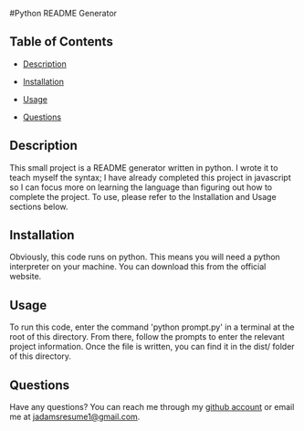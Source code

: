 
#Python README Generator

## Table of Contents
 - [Description](#description)
 - [Installation](#installation)
 - [Usage](#usage)


 - [Questions](#questions)

## Description
This small project is a README generator written in python. I wrote it to teach myself the syntax; I have already completed this project in javascript so I can focus more on learning the language than figuring out how to complete the project. To use, please refer to the Installation and Usage sections below.

## Installation
Obviously, this code runs on python. This means you will need a python interpreter on your machine. You can download this from the official website.

## Usage
To run this code, enter the command 'python prompt.py' in a terminal at the root of this directory. From there, follow the prompts to enter the relevant project information. Once the file is written, you can find it in the dist/ folder of this directory.







## Questions
Have any questions? You can reach me through my [github account](https://github.com/JaxonAdams) or email me at [jadamsresume1@gmail.com](mailto:jadamsresume1@gmail.com).
